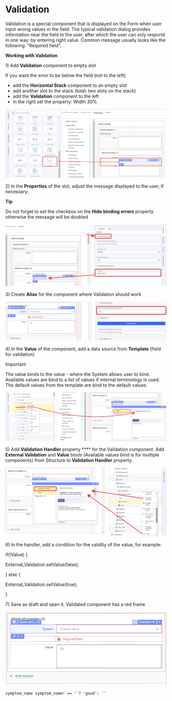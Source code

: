 # Validation

Validation is a special component that is displayed on the Form when user input wrong values in the field. The typical validation dialog provides information near the field to the user, after which the user can only respond in one way: by entering right value. Common message usually looks like the following: "Required field".&#x20;

**Working with Validation**

1\) Add **Validation** component to empty slot

If you want the error to be below the field (not to the left):

* add the **Horizontal Stack** component to an empty slot
* add another slot to the stack (total: two slots on the stack)
* add the **Validation** component to the left
* in the right set the property: Width 30%

![](../../.gitbook/assets/1.png)

2\) In the **Properties** of the slot, adjust the message displayed to the user, if necessary:

**Tip**

Do not forget to set the checkbox on the **Hide binding errors** property otherwise the message will be doubled

![](../../.gitbook/assets/2.png)

3\) Create **Alias** for the component where Validation should work

![](../../.gitbook/assets/3.png)





4\) In the **Value** of the component, add a data source from **Template** (field for validation)

Important

The value binds to the value - where the System allows user to bind. Available values are bind to a list of values if internal terminology is used. The default values from the template are bind to the default values.

![](../../.gitbook/assets/4.png)

5\) Add **Validation Handler** property **** for the Validation component. Add **External Validation** and **Value** binds (Available values bind is for multiple components) from Structure to **Validation Handler** property.

![](../../.gitbook/assets/5.png)

6\) In the handler, add a condition for the validity of the value, for example:

if(!Value) {

External\_Validation.setValue(false);

} else {

External\_Validation.setValue(true);

}

7\) Save as draft and open it. Validated component has a red frame

![](../../.gitbook/assets/6.png)



```
symptom_name symptom_name! == ''? 'good': ''
```
